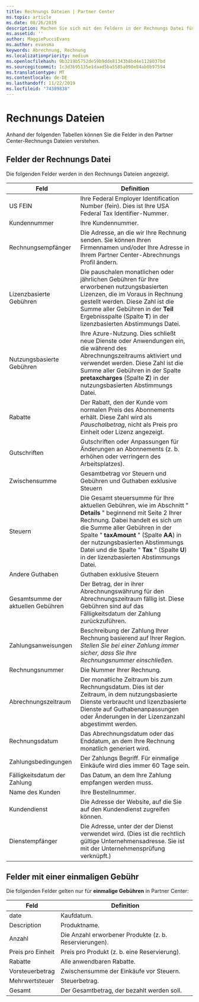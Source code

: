 ```yaml
---
title: Rechnungs Dateien | Partner Center
ms.topic: article
ms.date: 08/26/2019
description: Machen Sie sich mit den Feldern in der Rechnungs Datei für die Partner Center-Abrechnung vertraut.
ms.assetid: ''
author: MaggiePucciEvans
ms.author: evansma
keywords: Abrechnung, Rechnung
ms.localizationpriority: medium
ms.openlocfilehash: 9b3219b5752de59b9dde81343b8bd4e1128037bd
ms.sourcegitcommit: 1c3d3b95135e1daad5ba5585a090e84ab0b97594
ms.translationtype: MT
ms.contentlocale: de-DE
ms.lasthandoff: 11/22/2019
ms.locfileid: "74389838"
---
```

# <a name="invoice-files"></a>Rechnungs Dateien

Anhand der folgenden Tabellen können Sie die Felder in den Partner Center-Rechnungs Dateien verstehen.

## <a name="invoice-file-fields"></a>Felder der Rechnungs Datei

Die folgenden Felder werden in den Rechnungs Dateien angezeigt.

| Feld | Definition |
| ----- | ---------- |
| US FEIN | Ihre Federal Employer Identification Number (fein). Dies ist Ihre USA Federal Tax Identifier-Nummer. |
| Kundennummer | Ihre Kundennummer. |
| Rechnungsempfänger | Die Adresse, an die wir Ihre Rechnung senden. Sie können Ihren Firmennamen und/oder Ihre Adresse in Ihrem Partner Center-Abrechnungs Profil ändern. |
| Lizenzbasierte Gebühren | Die pauschalen monatlichen oder jährlichen Gebühren für Ihre erworbenen nutzungsbasierten Lizenzen, die im Voraus in Rechnung gestellt werden. Diese Zahl ist die Summe aller Gebühren in der **Teil** Ergebnisspalte (Spalte **T**) in der lizenzbasierten Abstimmungs Datei. |
| Nutzungsbasierte Gebühren | Ihre Azure-Nutzung. Dies schließt neue Dienste oder Anwendungen ein, die während des Abrechnungszeitraums aktiviert und verwendet werden. Diese Zahl ist die Summe aller Gebühren in der Spalte **pretaxcharges** (Spalte **Z**) in der nutzungsbasierten Abstimmungs Datei. |
| Rabatte | Der Rabatt, den der Kunde vom normalen Preis des Abonnements erhält. Diese Zahl wird als *Pauschalbetrag*, nicht als Preis pro Einheit oder Lizenz angezeigt. |
| Gutschriften | Gutschriften oder Anpassungen für Änderungen an Abonnements (z. b. erhöhen oder verringern des Arbeitsplatzes). |
| Zwischensumme | Gesamtbetrag vor Steuern und Gebühren und Guthaben exklusive Steuern |
| Steuern | Die Gesamt steuersumme für Ihre aktuellen Gebühren, wie im Abschnitt " **Details** " beginnend mit Seite 2 Ihrer Rechnung. Dabei handelt es sich um die Summe aller Gebühren in der Spalte " **taxAmount** " (Spalte **AA**) in der nutzungsbasierten Abstimmungs Datei und die Spalte " **Tax** " (Spalte **U**) in der lizenzbasierten Abstimmungs Datei. |
| Andere Guthaben | Guthaben exklusive Steuern |
| Gesamtsumme der aktuellen Gebühren | Der Betrag, der in ihrer Abrechnungswährung für den Abrechnungszeitraum fällig ist. Diese Gebühren sind auf das Fälligkeitsdatum der Zahlung zurückzuführen. |
| Zahlungsanweisungen | Beschreibung der Zahlung Ihrer Rechnung basierend auf Ihrer Region. *Stellen Sie bei einer Zahlung immer sicher, dass Sie Ihre Rechnungsnummer einschließen.* |
| Rechnungsnummer | Die Nummer Ihrer Rechnung. |
| Abrechnungszeitraum | Der monatliche Zeitraum bis zum Rechnungsdatum. Dies ist der Zeitraum, in dem nutzungsbasierte Dienste verbraucht und lizenzbasierte Dienste auf Guthabenanpassungen oder Änderungen in der Lizenzanzahl abgestimmt werden. |
| Rechnungsdatum | Das Abrechnungsdatum oder das Enddatum, an dem Ihre Rechnung monatlich generiert wird. |
| Zahlungsbedingungen | Der Zahlungs Begriff. Für einmalige Einkäufe wird dies immer 60 Tage sein. |
| Fälligkeitsdatum der Zahlung | Das Datum, an dem Ihre Zahlung empfangen werden muss. |
| Name des Kunden | Ihre Bestellnummer. |
| Kundendienst | Die Adresse der Website, auf die Sie auf den Kundendienst zugreifen können. |
| Dienstempfänger | Die Adresse, unter der der Dienst verwendet wird. (Dies ist die rechtlich gültige Unternehmensadresse. Sie ist mit der Unternehmensprüfung verknüpft.) |

## <a name="one-time-charges-fields"></a>Felder mit einer einmaligen Gebühr

Die folgenden Felder gelten nur für **einmalige Gebühren** in Partner Center:

| Feld | Definition |
| ----- | ---------- |
| date | Kaufdatum. |
| Description | Produktname. |
| Anzahl | Die Anzahl erworbener Produkte (z. b. Reservierungen). |
| Preis pro Einheit | Preis pro Produkt (z. b. eine Reservierung). |
| Rabatte | Alle anwendbaren Rabatte. |
| Vorsteuerbetrag | Zwischensumme der Einkäufe vor Steuern. |
| Mehrwertsteuer | Steuerbetrag. |
| Gesamt | Der Gesamtbetrag, der bezahlt werden soll. |
